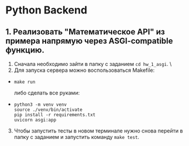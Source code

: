 # Python Backend

## 1. Реализовать "Математическое API" из примера напрямую через ASGI-compatible функцию.
1. Сначала необходимо зайти в папку с заданием ``cd hw_1_asgi``. \
2. Для запуска сервера можно воспользоваться Makefile:
- ``make run`` 

    либо сделать все руками:
- ```shell
  python3 -m venv venv
  source ./venv/bin/activate
  pip install -r requirements.txt
  uvicorn asgi:app
  ```

3. Чтобы запустить тесты в новом терминале нужно снова перейти в папку с заданием и запустить команду ``make test``.